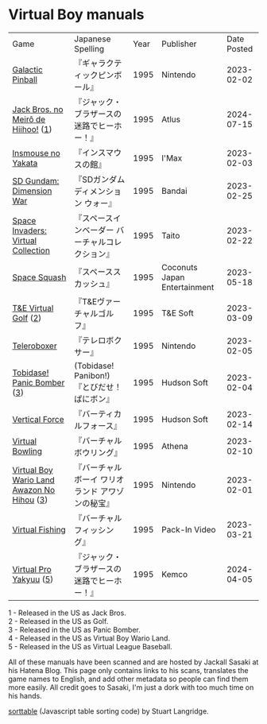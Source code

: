 <script src="sorttable.js"></script>

# Virtual Boy manuals

<table class="sortable">
<tr><td>Game</td><td>Japanese Spelling</td><td>Year</td><td>Publisher</td><td>Date Posted</td></tr>

<tr><td><a href="https://gamemanual.midnightmeattrain.com/entry/%E3%82%AE%E3%83%A3%E3%83%A9%E3%82%AF%E3%83%86%E3%82%A3%E3%83%83%E3%82%AF%E3%83%94%E3%83%B3%E3%83%9C%E3%83%BC%E3%83%AB" target="_blank">Galactic Pinball</a></td><td>『ギャラクティックピンボール』</td><td>1995</td><td>Nintendo</td><td>2023-02-02</td></tr>

<tr><td><a href="https://gamemanual.midnightmeattrain.com/entry/%E3%82%B8%E3%83%A3%E3%83%83%E3%82%AF%E3%83%BB%E3%83%96%E3%83%A9%E3%82%B6%E3%83%BC%E3%82%B9%E3%81%AE%E8%BF%B7%E8%B7%AF%E3%81%A7%E3%83%92%E3%83%BC%E3%83%9B%E3%83%BC%EF%BC%81" target="_blank">Jack Bros. no Meirô de Hiihoo!</a> (<a href="#jack">1</a>)</td><td>『ジャック・ブラザースの迷路でヒーホー！』</td><td>1995</td><td>Atlus</td><td>2024-07-15</td></tr>

<tr><td><a href="https://gamemanual.midnightmeattrain.com/entry/%E3%82%A4%E3%83%B3%E3%82%B9%E3%83%9E%E3%82%A6%E3%82%B9%E3%81%AE%E9%A4%A8" target="_blank">Insmouse no Yakata</a></td><td>『インスマウスの館』</td><td>1995</td><td>I'Max</td><td>2023-02-03</td></tr>

<tr><td><a href="https://gamemanual.midnightmeattrain.com/entry/SD%E3%82%AC%E3%83%B3%E3%83%80%E3%83%A0_%E3%83%87%E3%82%A3%E3%83%A1%E3%83%B3%E3%82%B7%E3%83%A7%E3%83%B3_%E3%82%A6%E3%82%A9%E3%83%BC" target="_blank">SD Gundam: Dimension War</a></td><td>『SDガンダム ディメンション ウォー』</td><td>1995</td><td>Bandai</td><td>2023-02-25</td></tr>

<tr><td><a href="https://gamemanual.midnightmeattrain.com/entry/%E3%82%B9%E3%83%9A%E3%83%BC%E3%82%B9%E3%82%A4%E3%83%B3%E3%83%99%E3%83%BC%E3%83%80%E3%83%BC_%E3%83%90%E3%83%BC%E3%83%81%E3%83%A3%E3%83%AB%E3%82%B3%E3%83%AC%E3%82%AF%E3%82%B7%E3%83%A7%E3%83%B3" target="_blank">Space Invaders: Virtual Collection</a></td><td>『スペースインベーダー バーチャルコレクション』</td><td>1995</td><td>Taito</td><td>2023-02-22</td></tr>

<tr><td><a href="https://gamemanual.midnightmeattrain.com/entry/%E3%82%B9%E3%83%9A%E3%83%BC%E3%82%B9%E3%82%B9%E3%82%AB%E3%83%83%E3%82%B7%E3%83%A5" target="_blank">Space Squash</a></td><td>『スペーススカッシュ』</td><td>1995</td><td>Coconuts Japan Entertainment</td><td>2023-05-18</td></tr>

<tr><td><a href="https://gamemanual.midnightmeattrain.com/entry/T%26E%E3%83%B4%E3%82%A1%E3%83%BC%E3%83%81%E3%83%A3%E3%83%AB%E3%82%B4%E3%83%AB%E3%83%95" target="_blank">T&amp;E Virtual Golf</a> (<a href="#golf">2</a>)</td><td>『T&amp;Eヴァーチャルゴルフ』</td><td>1995</td><td>T&amp;E Soft</td><td>2023-03-09</td></tr>

<tr><td><a href="https://gamemanual.midnightmeattrain.com/entry/%E3%83%86%E3%83%AC%E3%83%AD%E3%83%9C%E3%82%AF%E3%82%B5%E3%83%BC" target="_blank">Teleroboxer</a></td><td>『テレロボクサー』</td><td>1995</td><td>Nintendo</td><td>2023-02-05</td></tr>

<tr><td><a href="https://gamemanual.midnightmeattrain.com/entry/%E3%81%A8%E3%81%B3%E3%81%A0%E3%81%9B%EF%BC%81_%E3%81%B1%E3%81%AB%E3%83%9C%E3%83%B3" target="_blank">Tobidase! Panic Bomber</a> (<a href="#panic">3</a>)</td><td> (Tobidase! Panibon!)『とびだせ！ ぱにボン』</td><td>1995</td><td>Hudson Soft</td><td>2023-02-04</td></tr>

<tr><td><a href="https://gamemanual.midnightmeattrain.com/entry/%E3%83%90%E3%83%BC%E3%83%86%E3%82%A3%E3%82%AB%E3%83%AB%E3%83%95%E3%82%A9%E3%83%BC%E3%82%B9" target="_blank">Vertical Force</a></td><td>『バーティカルフォース』</td><td>1995</td><td>Hudson Soft</td><td>2023-02-14</td></tr>

<tr><td><a href="https://gamemanual.midnightmeattrain.com/entry/%E3%83%90%E3%83%BC%E3%83%81%E3%83%A3%E3%83%AB%E3%83%9C%E3%82%A6%E3%83%AA%E3%83%B3%E3%82%B0" target="_blank">Virtual Bowling</a></td><td>『バーチャルボウリング』</td><td>1995</td><td>Athena</td><td>2023-02-10</td></tr>

<tr><td><a href="https://gamemanual.midnightmeattrain.com/entry/%E3%83%90%E3%83%BC%E3%83%81%E3%83%A3%E3%83%AB%E3%83%9C%E3%83%BC%E3%82%A4_%E3%83%AF%E3%83%AA%E3%82%AA%E3%83%A9%E3%83%B3%E3%83%89" target="_blank">Virtual Boy Wario Land Awazon No Hihou</a> (<a href="#wario">3</a>)</td><td>『バーチャルボーイ ワリオランド アワゾンの秘宝』</td><td>1995</td><td>Nintendo</td><td>2023-02-01</td></tr>

<tr><td><a href="https://gamemanual.midnightmeattrain.com/entry/%E3%83%90%E3%83%BC%E3%83%81%E3%83%A3%E3%83%AB%E3%83%95%E3%82%A3%E3%83%83%E3%82%B7%E3%83%B3%E3%82%B0" target="_blank">Virtual Fishing</a></td><td>『バーチャルフィッシング』</td><td>1995</td><td>Pack-In Video</td><td>2023-03-21</td></tr>

<tr><td><a href="https://gamemanual.midnightmeattrain.com/entry/%E3%83%90%E3%83%BC%E3%83%81%E3%83%A3%E3%83%AB%E3%83%97%E3%83%AD%E9%87%8E%E7%90%83%E2%80%9995" target="_blank">Virtual Pro Yakyuu</a> (<a href="#base">5</a>)</td><td>『ジャック・ブラザースの迷路でヒーホー！』</td><td>1995</td><td>Kemco</td><td>2024-04-05</td></tr>

</table>


<a name="jack">1</a> - Released in the US as Jack Bros.  
<a name="golf">2</a> - Released in the US as Golf.  
<a name="panic">3</a> - Released in the US as Panic Bomber.  
<a name="wario">4</a> - Released in the US as Virtual Boy Wario Land.  
<a name="base">5</a> - Released in the US as Virtual League Baseball.  

All of these manuals have been scanned and are hosted by Jackall Sasaki at his Hatena Blog. This page only contains links to his scans, translates the game names to English, and add other metadata so people can find them more easily. All credit goes to Sasaki, I'm just a dork with too much time on his hands.

<a href="https://www.kryogenix.org/code/browser/sorttable/" target="_blank">sorttable</a> (Javascript table sorting code) by Stuart Langridge.
